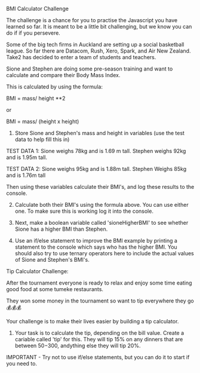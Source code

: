 BMI Calculator Challenge

The challenge is a chance for you to practise the Javascript you have learned so far. It is meant to be a little bit challenging, but we know you can do if if you persevere. 

Some of the big tech firms in Auckland are setting up a social basketball league. So far there are Datacom, Rush, Xero, Spark, and Air New Zealand. Take2 has decided to enter a team of students and teachers.

Sione and Stephen are doing some pre-season training and want to calculate and compare their Body Mass Index.

This is calculated by using the formula:

BMI = mass/ height **2 

or 

BMI = mass/ (height x height)


1. Store Sione and Stephen's mass and height in variables (use the test data to help fill this in)

TEST DATA 1: Sione weighs 78kg and is 1.69 m tall. Stephen weighs 92kg and is 1.95m tall.

TEST DATA 2: Sione weighs 95kg and is 1.88m tall. Stephen Weighs 85kg and is 1.76m tall


Then using these variables calculate their BMI's, and log these results to the console. 

2. Calculate both their BMI's using the formula above. You can use either one. To make sure this is working log it into the console. 

3. Next, make a boolean variable called 'sioneHigherBMI' to see whether Sione has a higher BMI than Stephen.

4. Use an if/else statement to improve the BMI example by printing a statement to the console which says who has the higher BMI. You should also try to use ternary operators here to include the actual values of Sione and Stephen's BMI's.


Tip Calculator Challenge:


After the tournament everyone is ready to relax and enjoy some time eating good food at some tumeke restaurants. 

They won some money in the tournament so want to tip everywhere they go 💰💰💰

Your challenge is to make their lives easier by building a tip calculator.

1. Your task is to calculate the tip, depending on the bill value. Create a cariable called 'tip' for this. They will tip 15% on any dinners that are between $50-$300, andything else they will tip 20%.

IMPORTANT - Try not to use if/else statements, but you can do it to start if you need to.

